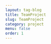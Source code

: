 ```yaml
---
layout: tag-blog
title: TeamProject
slug: TeamProject
category: project
menu: false
order: 1
---
```

